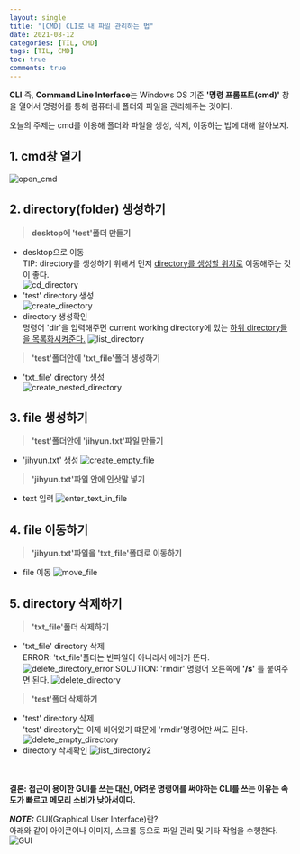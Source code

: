 ```yaml
---
layout: single
title: "[CMD] CLI로 내 파일 관리하는 법"
date: 2021-08-12
categories: [TIL, CMD]
tags: [TIL, CMD]
toc: true
comments: true
---
```



**CLI** 즉, **Command Line Interface**는 Windows OS 기준 **'명령 프롬프트(cmd)'** 창을 열어서 명령어를 통해 컴퓨터내 폴더와 파일을 관리해주는 것이다.

오늘의 주제는 cmd를 이용해 폴더와 파일을 생성, 삭제, 이동하는 법에 대해 알아보자. 


## 1. cmd창 열기 

![open_cmd](https://user-images.githubusercontent.com/88199458/132727207-d2312bbe-5d86-4e6e-b283-9919a724bf8d.png)


## 2. directory(folder) 생성하기
> **desktop에 'test'폴더 만들기**
- desktop으로 이동  
TIP: directory를 생성하기 위해서 먼저 <u>directory를 생성할 위치로</u> 이동해주는 것이 좋다.  
![cd_directory](https://user-images.githubusercontent.com/88199458/132727169-3ace5213-1754-438b-a0b8-02f005240dca.png)
- 'test' directory 생성  
![create_directory](https://user-images.githubusercontent.com/88199458/132727172-4c69c401-88e3-48e2-8e96-6c69c777a715.png)
- directory 생성확인  
명령어 'dir'을 입력해주면 current working directory에 있는 <u>하위 directory들을 목록화시켜준다.</u> 
![list_directory](https://user-images.githubusercontent.com/88199458/132727198-d76f89d3-c882-4029-98a9-475c32d0e630.png)

> **'test'폴더안에 'txt_file'폴더 생성하기**  
- 'txt_file' directory 생성  
![create_nested_directory](https://user-images.githubusercontent.com/88199458/132727179-cfabde5b-55a6-4937-914a-666970231a2c.png)


## 3. file 생성하기
> **'test'폴더안에 'jihyun.txt'파일 만들기**
- 'jihyun.txt' 생성
![create_empty_file](https://user-images.githubusercontent.com/88199458/132727176-4874521d-934c-4f5b-97e3-3d2b451d13f4.png)

> **'jihyun.txt'파일 안에 인삿말 넣기**
- text 입력
![enter_text_in_file](https://user-images.githubusercontent.com/88199458/132727189-491f1667-a137-46e4-9186-7b346557297c.png)


## 4. file 이동하기
> **'jihyun.txt'파일을 'txt_file'폴더로 이동하기**
- file 이동
![move_file](https://user-images.githubusercontent.com/88199458/132727203-bf644c6a-b942-40ed-b650-917c9dbed3ff.png)


## 5. directory 삭제하기
> **'txt_file'폴더 삭제하기**
- 'txt_file' directory 삭제  
ERROR: 'txt_file'폴더는 빈파일이 아니라서 에러가 뜬다. 
![delete_directory_error](https://user-images.githubusercontent.com/88199458/132727185-2cd86cc6-b856-489f-9fe4-b275d37da97d.png)
SOLUTION: 'rmdir' 명령어 오른쪽에 **'/s'** 를 붙여주면 된다.
![delete_directory](https://user-images.githubusercontent.com/88199458/132727182-221306d7-92e6-4acc-a5e9-84f1e92af219.png)

> **'test'폴더 삭제하기**
- 'test' directory 삭제  
'test' directory는 이제 비어있기 떄문에 'rmdir'명령어만 써도 된다. 
![delete_empty_directory](https://user-images.githubusercontent.com/88199458/132727187-9b0639b6-6176-457e-b63f-3920b8059730.png)
- directory 삭제확인
![list_directory2](https://user-images.githubusercontent.com/88199458/132727200-ff52f2eb-1ef5-4d39-8767-d41f11ad340d.png)

<br/><br/>
**결론: 접근이 용이한 GUI를 쓰는 대신, 어려운 명령어를 써야하는 CLI를 쓰는 이유는 속도가 빠르고 메모리 소비가 낮아서이다.**  

***NOTE:*** GUI(Graphical User Interface)란?  
아래와 같이 아이콘이나 이미지, 스크롤 등으로 파일 관리 및 기타 작업을 수행한다. 
![GUI](https://user-images.githubusercontent.com/88199458/132727191-2e5e93a0-5401-4b4f-ab19-81f0ea319383.png)
